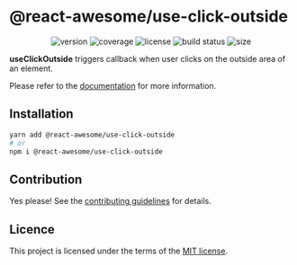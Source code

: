 # @react-awesome/use-click-outside

<p align="center">
  <img alt="version" src="https://img.shields.io/npm/v/%40react-awesome%2Fuse-click-outside" />
  <img alt="coverage" src="https://img.shields.io/codecov/c/github/trinhthinh388/react-awesome-components/master?token=VQ8VJ7OECQ&flag=useClickOutside" />
  <img alt="license" src="https://img.shields.io/github/license/trinhthinh388/react-awesome-components" />
  <img alt="build status" src="https://img.shields.io/github/actions/workflow/status/trinhthinh388/react-awesome-components/release.yml" />
  <img alt="size" src="https://img.shields.io/bundlejs/size/%40react-awesome/use-click-outside" />
</p>

**useClickOutside** triggers callback when user clicks on the outside area of an element.

Please refer to the [documentation](https://react-awesome-components.vercel.app/docs/use-click-outside) for more information.

## Installation

```sh
yarn add @react-awesome/use-click-outside
# or
npm i @react-awesome/use-click-outside
```

## Contribution

Yes please! See the
[contributing guidelines](https://github.com/trinhthinh388/react-awesome-components/blob/master/CONTRIBUTING.md)
for details.

## Licence

This project is licensed under the terms of the
[MIT license](https://github.com/trinhthinh388/react-awesome-components/blob/master/LICENSE).
